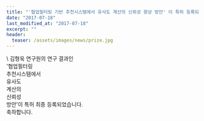 ```yaml
---
title: "'협업필터링 기반 추천시스템에서 유사도 계산의 신뢰성 향상 방안' 이 특허 등록되었습니다."
date: "2017-07-18"
last_modified_at: "2017-07-18"
excerpt: ""
header:
  teaser: /assets/images/news/prize.jpg
---
```

\\
김형욱 연구원의 연구 결과인<br>'협업필터링<br>추천시스템에서<br>유사도<br>계산의<br>신뢰성<br>방안'이 특허 최종 등록되었습니다.<br>축하합니다.